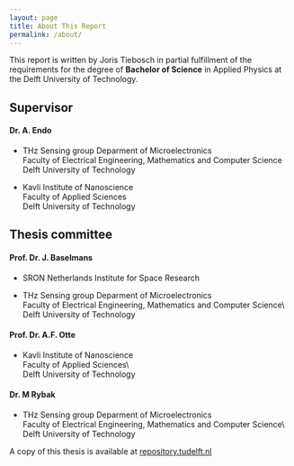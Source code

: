 ```yaml
---
layout: page
title: About This Report
permalink: /about/
---
```


This report is written by Joris Tiebosch in partial fulfillment of the requirements for the degree of
**Bachelor of Science**
in Applied Physics at the Delft University of Technology.

## Supervisor
#### **Dr. A. Endo**

* THz Sensing group Deparment of Microelectronics\
  Faculty of Electrical Engineering, Mathematics and Computer Science\
  Delft University of Technology

* Kavli Institute of Nanoscience\
  Faculty of Applied Sciences\
  Delft University of Technology

## Thesis committee
#### **Prof. Dr. J. Baselmans**

* SRON Netherlands Institute for Space Research

* THz Sensing group Deparment of Microelectronics\
  Faculty of Electrical Engineering, Mathematics and Computer Science\  
  Delft University of Technology

#### **Prof. Dr. A.F. Otte**

* Kavli Institute of Nanoscience\
  Faculty of Applied Sciences\  
  Delft University of Technology

#### **Dr. M Rybak**

* THz Sensing group Deparment of Microelectronics\
  Faculty of Electrical Engineering, Mathematics and Computer Science\  
  Delft University of Technology

A copy of this thesis is available at [repository.tudelft.nl](http://repository.tudelft.nl/)

